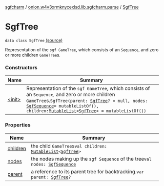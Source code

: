 [sgfcharm](../../index.md) / [onion.w4v3xrmknycexlsd.lib.sgfcharm.parse](../index.md) / [SgfTree](./index.md)

# SgfTree

`data class SgfTree` [(source)](https://github.com/w4v3/sgfcharm/tree/master/sgfcharm/src/main/java/onion/w4v3xrmknycexlsd/lib/sgfcharm/parse/SgfTree.kt#L43)

Representation of the `sgf GameTree`, which consists of an `Sequence`, and zero or more children `GameTree`s.

### Constructors

| Name | Summary |
|---|---|
| [&lt;init&gt;](-init-.md) | Representation of the `sgf GameTree`, which consists of an `Sequence`, and zero or more children `GameTree`s.`SgfTree(parent: `[`SgfTree`](./index.md)`? = null, nodes: `[`SgfSequence`](../-sgf-sequence.md)` = mutableListOf(), children: `[`MutableList`](https://kotlinlang.org/api/latest/jvm/stdlib/kotlin.collections/-mutable-list/index.html)`<`[`SgfTree`](./index.md)`> = mutableListOf())` |

### Properties

| Name | Summary |
|---|---|
| [children](children.md) | the child `GameTree`s`val children: `[`MutableList`](https://kotlinlang.org/api/latest/jvm/stdlib/kotlin.collections/-mutable-list/index.html)`<`[`SgfTree`](./index.md)`>` |
| [nodes](nodes.md) | the nodes making up the `sgf Sequence` of the tree`val nodes: `[`SgfSequence`](../-sgf-sequence.md) |
| [parent](parent.md) | a reference to its parent tree for backtracking.`var parent: `[`SgfTree`](./index.md)`?` |
